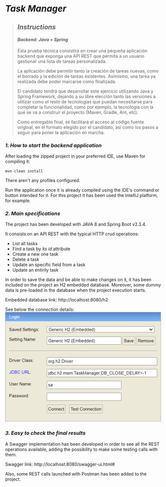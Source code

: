 # **_Task Manager_**

>## **_Instructions_**
>#### **_Backend: Java + Spring_**
>Esta prueba técnica consistirá en crear una pequeña aplicación backend que exponga una API
 REST que permita a un usuario gestionar una lista de tareas personalizada.
>
> La aplicación debe permitir tanto la creación de tareas nuevas, como el borrado y la edición
 de tareas existentes. Asímismo, una tarea ya realizada debe poder marcarse como finalizada.
>
> El candidato tendrá que desarrollar este ejercicio utilizando Java y Spring Framework,
 dejando a su libre elección tanto las versiones a utilizar como el resto de tecnologías que
 puedan necesitarse para completar la funcionalidad, como por ejemplo, la tecnología con la
 que se va a construir el proyecto (Maven, Gradle, Ant, etc).
>
> Como entregable final, se facilitará el acceso al código fuente original, en el formato elegido por
 el candidato, así como los pasos a seguir para poner la aplicación en marcha.

### **_1. How to start the backend application_**
After loading the zipped project in your preferred IDE, use Maven for compiling it:
```
mvn clean install
```
There aren't any profiles configured.

Run the application once it is already compiled using the IDE's command or button intended for it. For this project it has been used the IntelliJ platform, for example.

### **_2. Main specifications_**
The project has been developed with JAVA 8 and Spring Boot v2.3.4. 

It consists on an API REST with the typical HTTP crud operations:
- List all tasks
- Find a task by its _id_ attribute
- Create a new one task
- Delete a task
- Update an specific field from a task
- Update an entirily task

In order to save the data and be able to make changes on it, it has been included on the project an H2 embedded database.
Moreover, some dummy data is pre-loaded in the database when the project execution starts. 

Embedded database link:
http://localhost:8080/h2

See below the connection details:
![H2 connection details](h2-connection.png) 


### **_3. Easy to check the final results_**
A Swagger implementation has been developed in order to see all the REST operations available, adding the possibility to make some testing calls with them. 

Swagger link:
http://localhost:8080/swagger-ui.html#

Also, some REST calls launched with Postman has been added to the project.